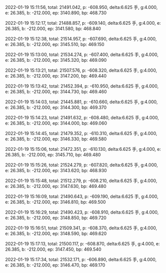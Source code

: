2022-01-19 15:11:56, total: 21491.042, p: -608.950, delta:6.625 手, g:4.000, e: 26.385, b: -212.000, ep: 3140.890, bp: 468.730

2022-01-19 15:12:17, total: 21488.857, p: -609.140, delta:6.625 手, g:4.000, e: 26.385, b: -212.000, ep: 3141.580, bp: 468.840

2022-01-19 15:12:38, total: 21514.957, p: -607.690, delta:6.625 手, g:4.000, e: 26.385, b: -212.000, ep: 3145.510, bp: 469.150

2022-01-19 15:13:00, total: 21534.274, p: -607.400, delta:6.625 手, g:4.000, e: 26.385, b: -212.000, ep: 3145.320, bp: 469.090

2022-01-19 15:13:21, total: 21507.576, p: -608.320, delta:6.625 手, g:4.000, e: 26.385, b: -212.000, ep: 3147.200, bp: 469.440

2022-01-19 15:13:42, total: 21452.394, p: -610.950, delta:6.625 手, g:4.000, e: 26.385, b: -212.000, ep: 3144.730, bp: 469.460

2022-01-19 15:14:03, total: 21445.881, p: -610.660, delta:6.625 手, g:4.000, e: 26.385, b: -212.000, ep: 3144.300, bp: 469.370

2022-01-19 15:14:23, total: 21491.632, p: -608.480, delta:6.625 手, g:4.000, e: 26.385, b: -212.000, ep: 3144.000, bp: 469.060

2022-01-19 15:14:45, total: 21479.352, p: -610.310, delta:6.625 手, g:4.000, e: 26.385, b: -212.000, ep: 3146.330, bp: 469.580

2022-01-19 15:15:06, total: 21472.351, p: -610.130, delta:6.625 手, g:4.000, e: 26.385, b: -212.000, ep: 3145.710, bp: 469.480

2022-01-19 15:15:26, total: 21524.279, p: -607.820, delta:6.625 手, g:4.000, e: 26.385, b: -212.000, ep: 3143.620, bp: 468.930

2022-01-19 15:15:48, total: 21512.279, p: -608.210, delta:6.625 手, g:4.000, e: 26.385, b: -212.000, ep: 3147.630, bp: 469.480

2022-01-19 15:16:09, total: 21490.643, p: -609.190, delta:6.625 手, g:4.000, e: 26.385, b: -212.000, ep: 3146.810, bp: 469.500

2022-01-19 15:16:29, total: 21490.423, p: -608.910, delta:6.625 手, g:4.000, e: 26.385, b: -212.000, ep: 3148.850, bp: 469.720

2022-01-19 15:16:51, total: 21509.341, p: -608.370, delta:6.625 手, g:4.000, e: 26.385, b: -212.000, ep: 3148.590, bp: 469.620

2022-01-19 15:17:13, total: 21500.117, p: -608.870, delta:6.625 手, g:4.000, e: 26.385, b: -212.000, ep: 3147.450, bp: 469.540

2022-01-19 15:17:34, total: 21532.171, p: -606.890, delta:6.625 手, g:4.000, e: 26.385, b: -212.000, ep: 3146.470, bp: 469.170